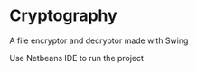 # Cryptography
A file encryptor and decryptor made with Swing

Use Netbeans IDE to run the project 
